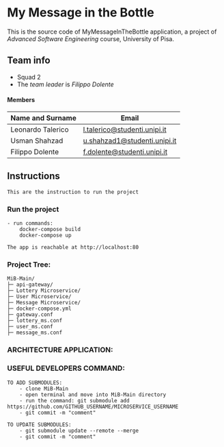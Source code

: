 # My Message in the Bottle

This is the source code of MyMessageInTheBottle application, a
project of *Advanced Software Engineering* course,
University of Pisa.
 
## Team info

- Squad 2
- The *team leader* is *Filippo Dolente*

#### Members

|Name and Surname  | Email                         |
|------------------|-------------------------------|
|Leonardo Talerico |l.talerico@studenti.unipi.it   |
|Usman Shahzad     |u.shahzad1@studenti.unipi.it   |
|Filippo Dolente   |f.dolente@studenti.unipi.it    |


## Instructions
    This are the instruction to run the project


### Run the project

    - run commands:
        docker-compose build
        docker-compose up

    The app is reachable at http://localhost:80


### Project Tree:

    MiB-Main/
    ├─ api-gateway/
    ├─ Lottery Microservice/
    ├─ User Microservice/
    ├─ Message Microservice/
    ├─ docker-compose.yml
    ├─ gateway.conf
    ├─ lottery_ms.conf
    ├─ user_ms.conf
    ├─ message_ms.conf


### ARCHITECTURE APPLICATION:

### USEFUL DEVELOPERS COMMAND:

    TO ADD SUBMODULES:
        - clone MiB-Main
        - open terminal and move into MiB-Main directory
        - run the command: git submodule add https://github.com/GITHUB_USERNAME/MICROSERVICE_USERNAME
        - git commit -m "comment"

    TO UPDATE SUBMODULES:
        - git submodule update --remote --merge
        - git commit -m "comment"